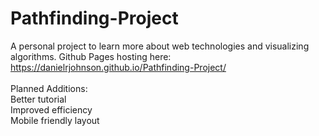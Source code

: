 # Pathfinding-Project
A personal project to learn more about web technologies and visualizing algorithms.
Github Pages hosting here: https://danielrjohnson.github.io/Pathfinding-Project/ <br><br>
Planned Additions: <br>
Better tutorial<br>
Improved efficiency<br>
Mobile friendly layout<br>
